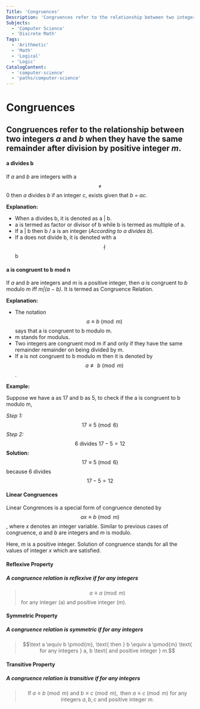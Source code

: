 ```yaml
---
Title: 'Congruences'
Description: 'Congruences refer to the relationship between two integers a and b when they have the same remainder after division by positive integer m.'
Subjects:
  - 'Computer Science'
  - 'Discrete Math'
Tags:
  - 'Arithmetic'
  - 'Math'
  - 'Logical'
  - 'Logic'
CatalogContent:
  - 'computer-science'
  - 'paths/computer-science'
---
```


# Congruences
Congruences refer to the relationship between two integers *a* and *b* when they have the same remainder after division by positive integer *m*.
---
#### a divides b
If *a* and *b* are integers with a $$\neq$$ 0 then *a* divides *b* if an integer *c*, exists given that *b = ac*.

**Explanation:**

- When a divides b, it is denoted as a | b.
- a is termed as factor or divisor of b while b is termed as multiple of a.
- If a | b then b / a is an integer  (*According to a divides b*).
- If a does not divide b, it is denoted with a $$\nmid$$ b  

#### a is congruent to b mod n

If *a* and *b* are integers and *m* is a positive integer, then *a* is congruent
to *b* modulo *m* iff *m|(a − b)*. It is termed as Congruence Relation. 

**Explanation:**
- The notation  $$a \equiv b \pmod{m}$$ says that a is congruent to b modulo m.
- m stands for modulus.
- Two integers are congruent mod m if and only if they have the same remainder remainder on being divided by m.
- If a is not congruent to b modulo m then it is denoted by $$a \not\equiv b \pmod{m}$$.

**Example:**

Suppose we have a as 17 and b as 5, to check if the a is congruent to b modulo m,

*Step 1:* $$17 \equiv 5 \pmod{6}$$
*Step 2:* $$6 \text{ divides } 17 - 5 = 12$$
**Solution:** $$17 \equiv 5 \pmod{6}$$ because 6 divides $$17 - 5 = 12$$

#### Linear Congruences

Linear Congrences is a special form of congruence denoted by $$ax \equiv b \pmod{m}$$, where *x* denotes an integer variable. Similar to previous cases of congruence, *a* and *b* are integers and *m* is modulo.

Here, *m* is a positive integer. Solution of congruence stands for all the values of integer *x* which are satisfied.

#### Reflexive Property
##### A congruence relation is reflexive if for any integers  
> $$a \equiv a \pmod{m}$$ for any integer \(a\) and positive integer \(m\).

#### Symmetric Property
##### A congruence relation is symmetric if for any integers 
> $$\text a \equiv b \pmod{m}, \text{ then } b \equiv a \pmod{m} \text{ for any integers } a, b \text{ and positive integer } m.$$

#### Transitive Property
##### A congruence relation is transitive if for any integers 
> $$\text{ If } a \equiv b \pmod{m} \text{ and } b \equiv c \pmod{m}, \text{ then } a \equiv c \pmod{m} \text{ for any integers } a, b, c \text{ and positive integer } m.$$
